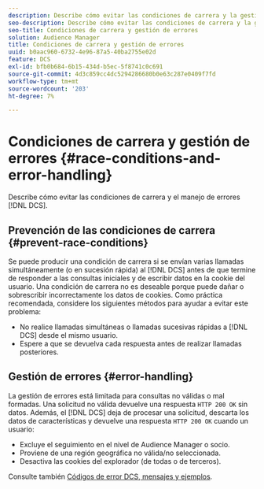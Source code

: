 ```yaml
---
description: Describe cómo evitar las condiciones de carrera y la gestión de errores de DCS.
seo-description: Describe cómo evitar las condiciones de carrera y la gestión de errores de DCS.
seo-title: Condiciones de carrera y gestión de errores
solution: Audience Manager
title: Condiciones de carrera y gestión de errores
uuid: b0aac960-6732-4e96-87a5-40ba2755e02d
feature: DCS
exl-id: bfb0b684-6b15-434d-b5ec-5f8741c0c691
source-git-commit: 4d3c859cc4dc5294286680b0e63c287e0409f7fd
workflow-type: tm+mt
source-wordcount: '203'
ht-degree: 7%

---
```


# Condiciones de carrera y gestión de errores {#race-conditions-and-error-handling}

Describe cómo evitar las condiciones de carrera y el manejo de errores [!DNL DCS].

## Prevención de las condiciones de carrera {#prevent-race-conditions}

Se puede producir una condición de carrera si se envían varias llamadas simultáneamente (o en sucesión rápida) al [!DNL DCS] antes de que termine de responder a las consultas iniciales y de escribir datos en la cookie del usuario. Una condición de carrera no es deseable porque puede dañar o sobrescribir incorrectamente los datos de cookies. Como práctica recomendada, considere los siguientes métodos para ayudar a evitar este problema:

* No realice llamadas simultáneas o llamadas sucesivas rápidas a [!DNL DCS] desde el mismo usuario.
* Espere a que se devuelva cada respuesta antes de realizar llamadas posteriores.

## Gestión de errores {#error-handling}

La gestión de errores está limitada para consultas no válidas o mal formadas. Una solicitud no válida devuelve una respuesta `HTTP 200 OK` sin datos. Además, el [!DNL DCS] deja de procesar una solicitud, descarta los datos de características y devuelve una respuesta `HTTP 200 OK` cuando un usuario:

* Excluye el seguimiento en el nivel de Audience Manager o socio.
* Proviene de una región geográfica no válida/no seleccionada.
* Desactiva las cookies del explorador (de todas o de terceros).

Consulte también [Códigos de error DCS, mensajes y ejemplos](../../../api/dcs-intro/dcs-api-reference/dcs-error-codes.md).

